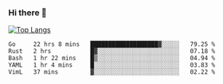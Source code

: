 ### Hi there 👋

<!--
**3Xpl0it3r/3Xpl0it3r** is a ✨ _special_ ✨ repository because its `README.md` (this file) appears on your GitHub profile.

Here are some ideas to get you started:

- 🔭 I’m currently working on ...
- 🌱 I’m currently learning ...
- 👯 I’m looking to collaborate on ...
- 🤔 I’m looking for help with ...
- 💬 Ask me about ...
- 📫 How to reach me: ...
- 😄 Pronouns: ...
- ⚡ Fun fact: ...
-->


[![Top Langs](https://github-readme-stats.vercel.app/api/top-langs/?username=3Xpl0it3r&layout=compact)](https://github.com/3Xpl0it3r/3Xpl0it3r)

<!--START_SECTION:waka-->
```text
Go     22 hrs 8 mins   ███████████████████▓░░░░░   79.25 % 
Rust   2 hrs           █▓░░░░░░░░░░░░░░░░░░░░░░░   07.18 % 
Bash   1 hr 22 mins    █▒░░░░░░░░░░░░░░░░░░░░░░░   04.94 % 
YAML   1 hr 4 mins     █░░░░░░░░░░░░░░░░░░░░░░░░   03.83 % 
VimL   37 mins         ▓░░░░░░░░░░░░░░░░░░░░░░░░   02.22 % 
```
<!--END_SECTION:waka-->
